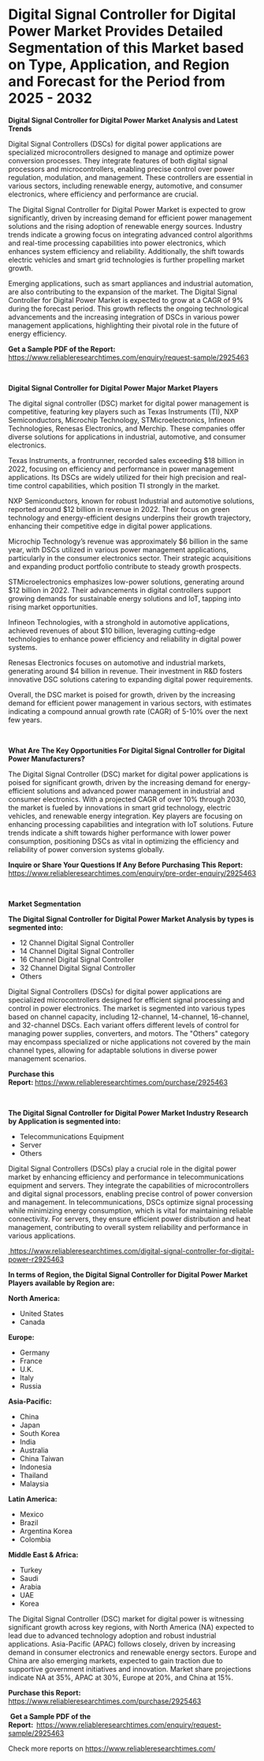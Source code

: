 <p><h1>Digital Signal Controller for Digital Power Market Provides Detailed Segmentation of this Market based on Type, Application, and Region and Forecast for the Period from 2025 - 2032</h1></p><p><strong>Digital Signal Controller for Digital Power Market Analysis and Latest Trends</strong></p>
<p><p>Digital Signal Controllers (DSCs) for digital power applications are specialized microcontrollers designed to manage and optimize power conversion processes. They integrate features of both digital signal processors and microcontrollers, enabling precise control over power regulation, modulation, and management. These controllers are essential in various sectors, including renewable energy, automotive, and consumer electronics, where efficiency and performance are crucial.</p><p>The Digital Signal Controller for Digital Power Market is expected to grow significantly, driven by increasing demand for efficient power management solutions and the rising adoption of renewable energy sources. Industry trends indicate a growing focus on integrating advanced control algorithms and real-time processing capabilities into power electronics, which enhances system efficiency and reliability. Additionally, the shift towards electric vehicles and smart grid technologies is further propelling market growth.</p><p>Emerging applications, such as smart appliances and industrial automation, are also contributing to the expansion of the market. The Digital Signal Controller for Digital Power Market is expected to grow at a CAGR of 9% during the forecast period. This growth reflects the ongoing technological advancements and the increasing integration of DSCs in various power management applications, highlighting their pivotal role in the future of energy efficiency.</p></p>
<p><strong>Get a Sample PDF of the Report:&nbsp;</strong> <a href="https://www.reliableresearchtimes.com/enquiry/request-sample/2925463?utm_campaign=3187&utm_medium=2&utm_source=Github&utm_content=ia&utm_term=12032025&utm_id=digital-signal-controller-for-digital-power">https://www.reliableresearchtimes.com/enquiry/request-sample/2925463</a></p>
<p>&nbsp;</p>
<p><strong>Digital Signal Controller for Digital Power Major Market Players</strong></p>
<p><p>The digital signal controller (DSC) market for digital power management is competitive, featuring key players such as Texas Instruments (TI), NXP Semiconductors, Microchip Technology, STMicroelectronics, Infineon Technologies, Renesas Electronics, and Merchip. These companies offer diverse solutions for applications in industrial, automotive, and consumer electronics.</p><p>Texas Instruments, a frontrunner, recorded sales exceeding $18 billion in 2022, focusing on efficiency and performance in power management applications. Its DSCs are widely utilized for their high precision and real-time control capabilities, which position TI strongly in the market.</p><p>NXP Semiconductors, known for robust Industrial and automotive solutions, reported around $12 billion in revenue in 2022. Their focus on green technology and energy-efficient designs underpins their growth trajectory, enhancing their competitive edge in digital power applications.</p><p>Microchip Technology’s revenue was approximately $6 billion in the same year, with DSCs utilized in various power management applications, particularly in the consumer electronics sector. Their strategic acquisitions and expanding product portfolio contribute to steady growth prospects.</p><p>STMicroelectronics emphasizes low-power solutions, generating around $12 billion in 2022. Their advancements in digital controllers support growing demands for sustainable energy solutions and IoT, tapping into rising market opportunities.</p><p>Infineon Technologies, with a stronghold in automotive applications, achieved revenues of about $10 billion, leveraging cutting-edge technologies to enhance power efficiency and reliability in digital power systems.</p><p>Renesas Electronics focuses on automotive and industrial markets, generating around $4 billion in revenue. Their investment in R&D fosters innovative DSC solutions catering to expanding digital power requirements.</p><p>Overall, the DSC market is poised for growth, driven by the increasing demand for efficient power management in various sectors, with estimates indicating a compound annual growth rate (CAGR) of 5-10% over the next few years.</p></p>
<p>&nbsp;</p>
<p><strong>What Are The Key Opportunities For Digital Signal Controller for Digital Power Manufacturers?</strong></p>
<p><p>The Digital Signal Controller (DSC) market for digital power applications is poised for significant growth, driven by the increasing demand for energy-efficient solutions and advanced power management in industrial and consumer electronics. With a projected CAGR of over 10% through 2030, the market is fueled by innovations in smart grid technology, electric vehicles, and renewable energy integration. Key players are focusing on enhancing processing capabilities and integration with IoT solutions. Future trends indicate a shift towards higher performance with lower power consumption, positioning DSCs as vital in optimizing the efficiency and reliability of power conversion systems globally.</p></p>
<p><strong>Inquire or Share Your Questions If Any Before Purchasing This Report:</strong> <a href="https://www.reliableresearchtimes.com/enquiry/pre-order-enquiry/2925463?utm_campaign=3187&utm_medium=2&utm_source=Github&utm_content=ia&utm_term=12032025&utm_id=digital-signal-controller-for-digital-power">https://www.reliableresearchtimes.com/enquiry/pre-order-enquiry/2925463</a></p>
<p>&nbsp;</p>
<p><strong>Market Segmentation</strong></p>
<p><strong>The Digital Signal Controller for Digital Power Market Analysis by types is segmented into:</strong></p>
<p><ul><li>12 Channel Digital Signal Controller</li><li>14 Channel Digital Signal Controller</li><li>16 Channel Digital Signal Controller</li><li>32 Channel Digital Signal Controller</li><li>Others</li></ul></p>
<p><p>Digital Signal Controllers (DSCs) for digital power applications are specialized microcontrollers designed for efficient signal processing and control in power electronics. The market is segmented into various types based on channel capacity, including 12-channel, 14-channel, 16-channel, and 32-channel DSCs. Each variant offers different levels of control for managing power supplies, converters, and motors. The "Others" category may encompass specialized or niche applications not covered by the main channel types, allowing for adaptable solutions in diverse power management scenarios.</p></p>
<p><strong>Purchase this Report:&nbsp;</strong><a href="https://www.reliableresearchtimes.com/purchase/2925463?utm_campaign=3187&utm_medium=2&utm_source=Github&utm_content=ia&utm_term=12032025&utm_id=digital-signal-controller-for-digital-power">https://www.reliableresearchtimes.com/purchase/2925463</a></p>
<p>&nbsp;</p>
<p><strong>The Digital Signal Controller for Digital Power Market Industry Research by Application is segmented into:</strong></p>
<p><ul><li>Telecommunications Equipment</li><li>Server</li><li>Others</li></ul></p>
<p><p>Digital Signal Controllers (DSCs) play a crucial role in the digital power market by enhancing efficiency and performance in telecommunications equipment and servers. They integrate the capabilities of microcontrollers and digital signal processors, enabling precise control of power conversion and management. In telecommunications, DSCs optimize signal processing while minimizing energy consumption, which is vital for maintaining reliable connectivity. For servers, they ensure efficient power distribution and heat management, contributing to overall system reliability and performance in various applications.</p></p>
<p><a href="https://www.reliableresearchtimes.com/digital-signal-controller-for-digital-power-r2925463?utm_campaign=3187&utm_medium=2&utm_source=Github&utm_content=ia&utm_term=12032025&utm_id=digital-signal-controller-for-digital-power">&nbsp;https://www.reliableresearchtimes.com/digital-signal-controller-for-digital-power-r2925463</a></p>
<p><strong>In terms of Region, the Digital Signal Controller for Digital Power Market Players available by Region are:</strong></p>
<p>
    <p> <strong> North America: </strong>
        <ul>
            <li>United States</li>
            <li>Canada</li>
        </ul>
        </p> 
    <p> <strong> Europe: </strong>
        <ul>
            <li>Germany</li>
            <li>France</li>
            <li>U.K.</li>
            <li>Italy</li>
            <li>Russia</li>
        </ul>
        </p> 
    <p> <strong> Asia-Pacific: </strong>
        <ul>
            <li>China</li>
            <li>Japan</li>
            <li>South Korea</li>
            <li>India</li>
            <li>Australia</li>
            <li>China Taiwan</li>
            <li>Indonesia</li>
            <li>Thailand</li>
            <li>Malaysia</li>
        </ul>
        </p> 
    <p> <strong> Latin America: </strong>
        <ul>
            <li>Mexico</li>
            <li>Brazil</li>
            <li>Argentina Korea</li>
            <li>Colombia</li>
        </ul>
        </p> 
    <p> <strong> Middle East & Africa: </strong>
        <ul>
            <li>Turkey</li>
            <li>Saudi</li>
            <li>Arabia</li>
            <li>UAE</li>
            <li>Korea</li>
        </ul>
    </p>
    </p>
<p><p>The Digital Signal Controller (DSC) market for digital power is witnessing significant growth across key regions, with North America (NA) expected to lead due to advanced technology adoption and robust industrial applications. Asia-Pacific (APAC) follows closely, driven by increasing demand in consumer electronics and renewable energy sectors. Europe and China are also emerging markets, expected to gain traction due to supportive government initiatives and innovation. Market share projections indicate NA at 35%, APAC at 30%, Europe at 20%, and China at 15%.</p></p>
<p><strong>Purchase this Report: </strong><a href="https://www.reliableresearchtimes.com/purchase/2925463?utm_campaign=3187&utm_medium=2&utm_source=Github&utm_content=ia&utm_term=12032025&utm_id=digital-signal-controller-for-digital-power">https://www.reliableresearchtimes.com/purchase/2925463</a></p>
<p>&nbsp;<strong>Get a Sample PDF of the Report:&nbsp;&nbsp;</strong><a href="https://www.reliableresearchtimes.com/enquiry/request-sample/2925463?utm_campaign=3187&utm_medium=2&utm_source=Github&utm_content=ia&utm_term=12032025&utm_id=digital-signal-controller-for-digital-power">https://www.reliableresearchtimes.com/enquiry/request-sample/2925463</a></p>
<p><strong></strong></p>
<p>Check more reports on <a href="https://www.reliableresearchtimes.com/?utm_campaign=3187&utm_medium=2&utm_source=Github&utm_content=ia&utm_term=12032025&utm_id=digital-signal-controller-for-digital-power">https://www.reliableresearchtimes.com/</a></p>